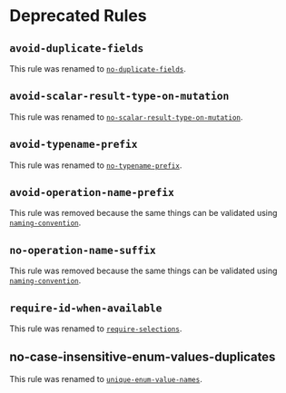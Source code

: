 # Deprecated Rules

## `avoid-duplicate-fields`

This rule was renamed to [`no-duplicate-fields`](/rules/no-duplicate-fields).

## `avoid-scalar-result-type-on-mutation`

This rule was renamed to
[`no-scalar-result-type-on-mutation`](/rules/no-scalar-result-type-on-mutation).

## `avoid-typename-prefix`

This rule was renamed to [`no-typename-prefix`](/rules/no-typename-prefix).

## `avoid-operation-name-prefix`

This rule was removed because the same things can be validated using
[`naming-convention`](/rules/naming-convention).

## `no-operation-name-suffix`

This rule was removed because the same things can be validated using
[`naming-convention`](/rules/naming-convention).

## `require-id-when-available`

This rule was renamed to [`require-selections`](/rules/require-selections).

## no-case-insensitive-enum-values-duplicates

This rule was renamed to [`unique-enum-value-names`](/rules/unique-enum-value-names).

